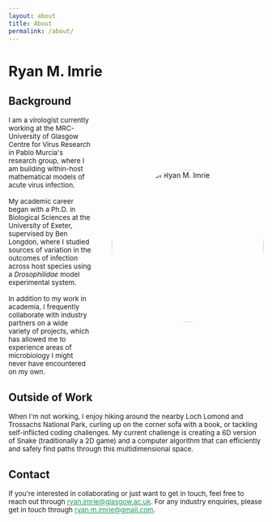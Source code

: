 ```yaml
---
layout: about
title: About
permalink: /about/
---
```

# Ryan M. Imrie
## Background

<div style="display: flex; align-items: center;">
  <div style="font-size: 0.95em; flex: 1;">
    I am a virologist currently working at the MRC-University of Glasgow Centre for Virus Research in Pablo Murcia's research group, where I am building within-host mathematical models of acute virus infection.
    <br><br>
    My academic career began with a Ph.D. in Biological Sciences at the University of Exeter, supervised by Ben Longdon, where I studied sources of variation in the outcomes of infection across host species using a <em>Drosophilidae</em> model experimental system.
    <br><br>
    In addition to my work in academia, I frequently collaborate with industry partners on a wide variety of projects, which has allowed me to experience areas of microbiology I might never have encountered on my own.
  </div>
  <div style="flex-shrink: 0; margin-left: 20px;">
    <div style="flex-shrink: 0; margin-left: 20px;">
    <img src="https://ryanmimrie.github.io/assets/images/Headshot.jpg" alt="Headshot of Ryan M. Imrie" style="width: 300px; height: 300px; border-radius: 50%;">
  </div>
  </div>
</div>

## Outside of Work

<div style="font-size: 0.95em;">When I'm not working, I enjoy hiking around the nearby Loch Lomond and Trossachs National Park, curling up on the corner sofa with a book, or tackling self-inflicted coding challenges. My current challenge is creating a 6D version of Snake (traditionally a 2D game) and a computer algorithm that can efficiently and safely find paths through this multidimensional space.</div>

## Contact

<div style="font-size: 0.95em;">If you're interested in collaborating or just want to get in touch, feel free to reach out through <a href="mailto:ryan.imrie@glasgow.ac.uk" style="color: #159957;">ryan.imrie@glasgow.ac.uk</a>. For any industry enquiries, please get in touch through <a href="mailto:ryan.m.imrie@gmail.com" style="color: #159957;">ryan.m.imrie@gmail.com</a>.</div>
